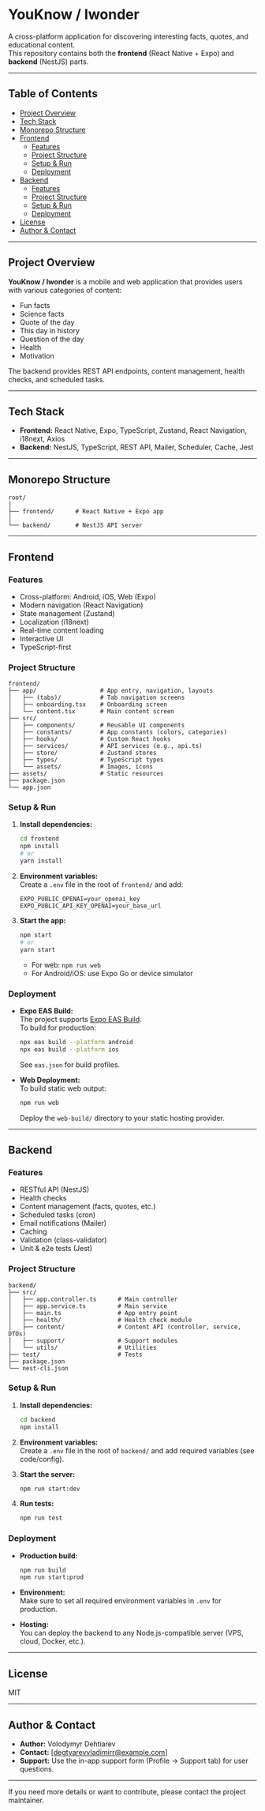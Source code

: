 # YouKnow / Iwonder

A cross-platform application for discovering interesting facts, quotes, and educational content.  
This repository contains both the **frontend** (React Native + Expo) and **backend** (NestJS) parts.

---

## Table of Contents

- [Project Overview](#project-overview)
- [Tech Stack](#tech-stack)
- [Monorepo Structure](#monorepo-structure)
- [Frontend](#frontend)
  - [Features](#features)
  - [Project Structure](#frontend-project-structure)
  - [Setup & Run](#frontend-setup--run)
  - [Deployment](#frontend-deployment)
- [Backend](#backend)
  - [Features](#backend-features)
  - [Project Structure](#backend-project-structure)
  - [Setup & Run](#backend-setup--run)
  - [Deployment](#backend-deployment)
- [License](#license)
- [Author & Contact](#author--contact)

---

## Project Overview

**YouKnow / Iwonder** is a mobile and web application that provides users with various categories of content:

- Fun facts
- Science facts
- Quote of the day
- This day in history
- Question of the day
- Health
- Motivation

The backend provides REST API endpoints, content management, health checks, and scheduled tasks.

---

## Tech Stack

- **Frontend:** React Native, Expo, TypeScript, Zustand, React Navigation, i18next, Axios
- **Backend:** NestJS, TypeScript, REST API, Mailer, Scheduler, Cache, Jest

---

## Monorepo Structure

```
root/
│
├── frontend/      # React Native + Expo app
│
└── backend/       # NestJS API server
```

---

## Frontend

### Features

- Cross-platform: Android, iOS, Web (Expo)
- Modern navigation (React Navigation)
- State management (Zustand)
- Localization (i18next)
- Real-time content loading
- Interactive UI
- TypeScript-first

### <a id="frontend-project-structure"></a>Project Structure

```
frontend/
├── app/                  # App entry, navigation, layouts
│   ├── (tabs)/           # Tab navigation screens
│   ├── onboarding.tsx    # Onboarding screen
│   └── content.tsx       # Main content screen
├── src/
│   ├── components/       # Reusable UI components
│   ├── constants/        # App constants (colors, categories)
│   ├── hooks/            # Custom React hooks
│   ├── services/         # API services (e.g., api.ts)
│   ├── store/            # Zustand stores
│   ├── types/            # TypeScript types
│   └── assets/           # Images, icons
├── assets/               # Static resources
├── package.json
└── app.json
```

### <a id="frontend-setup--run"></a>Setup & Run

1. **Install dependencies:**

   ```bash
   cd frontend
   npm install
   # or
   yarn install
   ```

2. **Environment variables:**  
   Create a `.env` file in the root of `frontend/` and add:

   ```
   EXPO_PUBLIC_OPENAI=your_openai_key
   EXPO_PUBLIC_API_KEY_OPENAI=your_base_url
   ```

3. **Start the app:**
   ```bash
   npm start
   # or
   yarn start
   ```
   - For web: `npm run web`
   - For Android/iOS: use Expo Go or device simulator

### <a id="frontend-deployment"></a>Deployment

- **Expo EAS Build:**  
  The project supports [Expo EAS Build](https://docs.expo.dev/eas/).  
  To build for production:

  ```bash
  npx eas build --platform android
  npx eas build --platform ios
  ```

  See `eas.json` for build profiles.

- **Web Deployment:**  
  To build static web output:
  ```bash
  npm run web
  ```
  Deploy the `web-build/` directory to your static hosting provider.

---

## Backend

### <a id="backend-features"></a>Features

- RESTful API (NestJS)
- Health checks
- Content management (facts, quotes, etc.)
- Scheduled tasks (cron)
- Email notifications (Mailer)
- Caching
- Validation (class-validator)
- Unit & e2e tests (Jest)

### <a id="backend-project-structure"></a>Project Structure

```
backend/
├── src/
│   ├── app.controller.ts      # Main controller
│   ├── app.service.ts         # Main service
│   ├── main.ts                # App entry point
│   ├── health/                # Health check module
│   ├── content/               # Content API (controller, service, DTOs)
│   ├── support/               # Support modules
│   └── utils/                 # Utilities
├── test/                      # Tests
├── package.json
└── nest-cli.json
```

### <a id="backend-setup--run"></a>Setup & Run

1. **Install dependencies:**

   ```bash
   cd backend
   npm install
   ```

2. **Environment variables:**  
   Create a `.env` file in the root of `backend/` and add required variables (see code/config).

3. **Start the server:**

   ```bash
   npm run start:dev
   ```

4. **Run tests:**
   ```bash
   npm run test
   ```

### <a id="backend-deployment"></a>Deployment

- **Production build:**
  ```bash
  npm run build
  npm run start:prod
  ```
- **Environment:**  
  Make sure to set all required environment variables in `.env` for production.

- **Hosting:**  
  You can deploy the backend to any Node.js-compatible server (VPS, cloud, Docker, etc.).

---

## License

MIT

---

## Author & Contact

- **Author:** Volodymyr Dehtiarev
- **Contact:** [degtyarevvladimirr@example.com]
- **Support:** Use the in-app support form (Profile → Support tab) for user questions.

---

If you need more details or want to contribute, please contact the project maintainer.
